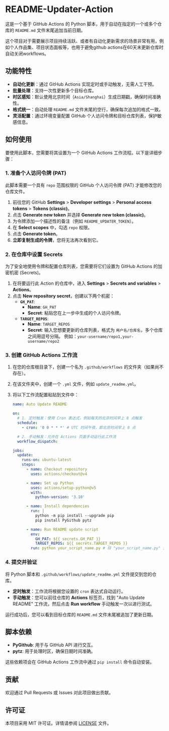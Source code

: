 # README-Updater-Action

这是一个基于 GitHub Actions 的 Python 脚本，用于自动在指定的一个或多个仓库的 `README.md` 文件末尾追加当前日期。

这个项目对于需要展示项目持续活跃、或者有自动化更新需求的场景非常有用，例如个人作品集、项目状态面板等，也用于避免github actions在60天未更新仓库时自动关闭workflows。

## 功能特性

- **自动化更新**：通过 GitHub Actions 实现定时或手动触发，无需人工干预。
- **批量处理**：支持一次性更新多个目标仓库。
- **时区感知**：默认使用北京时间（`Asia/Shanghai`）生成日期戳，确保时间准确性。
- **格式统一**：自动处理 `README.md` 文件末尾的空行，确保每次追加的格式一致。
- **灵活配置**：通过环境变量配置 GitHub 个人访问令牌和目标仓库列表，保护敏感信息。

## 如何使用

要使用此脚本，您需要将其设置为一个 GitHub Actions 工作流程。以下是详细步骤：

### 1. 准备个人访问令牌 (PAT)

此脚本需要一个具有 `repo` 范围权限的 GitHub 个人访问令牌 (PAT) 才能修改您的仓库文件。

1.  前往您的 GitHub **Settings** > **Developer settings** > **Personal access tokens** > **Tokens (classic)**。
2.  点击 **Generate new token** 并选择 **Generate new token (classic)**。
3.  为令牌添加一个描述性的备注（例如 `README_UPDATER_TOKEN`）。
4.  在 **Select scopes** 中，勾选 `repo` 权限。
5.  点击 **Generate token**。
6.  **立即复制生成的令牌**，您将无法再次看到它。

### 2. 在仓库中设置 Secrets

为了安全地使用令牌和配置仓库列表，您需要将它们设置为 GitHub Actions 的加密机密 (Secrets)。

1.  在将要运行此 Action 的仓库中，进入 **Settings** > **Secrets and variables** > **Actions**。
2.  点击 **New repository secret**，创建以下两个机密：
    *   **`GH_PAT`**:
        *   **Name**: `GH_PAT`
        *   **Secret**: 粘贴您在上一步中生成的个人访问令牌。
    *   **`TARGET_REPOS`**:
        *   **Name**: `TARGET_REPOS`
        *   **Secret**: 输入您想要更新的仓库列表，格式为 `用户名/仓库名`，多个仓库之间用逗号分隔。
          例如：`your-username/repo1,your-username/repo2`

### 3. 创建 GitHub Actions 工作流

1.  在您的仓库根目录下，创建一个名为 `.github/workflows` 的文件夹（如果尚不存在）。
2.  在该文件夹中，创建一个 `.yml` 文件，例如 `update_readme.yml`。
3.  将以下工作流配置粘贴到文件中：

    ```yaml
    name: Auto Update README

    on:
      # 1. 定时触发：使用 Cron 表达式，例如每天的北京时间早上 8 点触发
      schedule:
        - cron: '0 0 * * *' # UTC 时间午夜，即北京时间早上 8 点

      # 2. 手动触发：允许在 Actions 页面手动运行此工作流
      workflow_dispatch:

    jobs:
      update:
        runs-on: ubuntu-latest
        steps:
          - name: Checkout repository
            uses: actions/checkout@v4

          - name: Set up Python
            uses: actions/setup-python@v5
            with:
              python-version: '3.10'

          - name: Install dependencies
            run: |
              python -m pip install --upgrade pip
              pip install PyGithub pytz

          - name: Run README update script
            env:
              GH_PAT: ${{ secrets.GH_PAT }}
              TARGET_REPOS: ${{ secrets.TARGET_REPOS }}
            run: python your_script_name.py # 将 "your_script_name.py" 替换为您的脚本文件名
    ```


### 4. 提交并验证

将 Python 脚本和 `.github/workflows/update_readme.yml` 文件提交到您的仓库。

- **定时触发**：工作流将根据您设置的 `cron` 表达式自动运行。
- **手动触发**：您可以前往仓库的 **Actions** 标签页，找到 "Auto Update README" 工作流，然后点击 **Run workflow** 手动触发一次以进行测试。

运行成功后，您可以看到目标仓库的 `README.md` 文件末尾被追加了更新日期。

## 脚本依赖

- **PyGithub**: 用于与 GitHub API 进行交互。
- **pytz**: 用于处理时区，确保日期时间准确。

这些依赖项会在 GitHub Actions 工作流中通过 `pip install` 命令自动安装。

## 贡献

欢迎通过 Pull Requests 或 Issues 对此项目做出贡献。

## 许可证

本项目采用 MIT 许可证。详情请参阅 [LICENSE](LICENSE) 文件。

